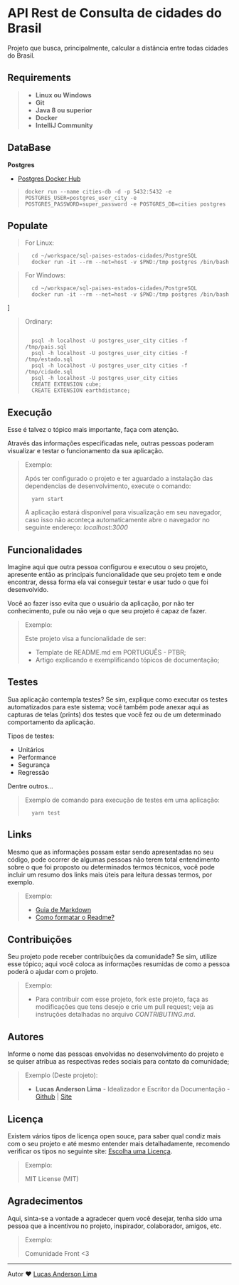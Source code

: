 # API Rest de Consulta de cidades do Brasil

Projeto que busca, principalmente, calcular a distância entre todas cidades do Brasil. 

## Requirements
> - **Linux ou Windows**
> - **Git**
> - **Java 8 ou superior**
> - **Docker**
> - **IntelliJ Community**

## DataBase
 **Postgres**
- [Postgres Docker Hub](https://hub.docker.com/_/postgres)

> ```
> docker run --name cities-db -d -p 5432:5432 -e POSTGRES_USER=postgres_user_city -e POSTGRES_PASSWORD=super_password -e POSTGRES_DB=cities postgres
> ```


## Populate

> For Linux:

> ```
> 	cd ~/workspace/sql-paises-estados-cidades/PostgreSQL
> 	docker run -it --rm --net=host -v $PWD:/tmp postgres /bin/bash


> For Windows:
> ```
> 	cd ~/workspace/sql-paises-estados-cidades/PostgreSQL
> 	docker run -it --rm --net=host -v $PWD:/tmp postgres /bin/bash
]


> Ordinary:
> ```
> 	
> 	psql -h localhost -U postgres_user_city cities -f /tmp/pais.sql
> 	psql -h localhost -U postgres_user_city cities -f /tmp/estado.sql
> 	psql -h localhost -U postgres_user_city cities -f /tmp/cidade.sql
> 	psql -h localhost -U postgres_user_city cities
> 	CREATE EXTENSION cube; 
> 	CREATE EXTENSION earthdistance;


## Execução

Esse é talvez o tópico mais importante, faça com atenção.

Através das informações especificadas nele, outras pessoas poderam visualizar e testar o funcionamento da sua aplicação.

> Exemplo: 
>
> Após ter configurado o projeto e ter aguardado a instalação das dependencias de desenvolvimento, execute o comando:
> ```
> 	yarn start
> ```
> A aplicação estará disponível para visualização em seu navegador, caso isso não aconteça automaticamente abre o navegador no seguinte endereço: _localhost:3000_

## Funcionalidades

Imagine aqui que outra pessoa configurou e executou o seu projeto, apresente então as principais funcionalidade que seu projeto tem e onde encontrar, dessa forma ela vai conseguir testar e usar tudo o que foi desenvolvido.

Você ao fazer isso evita que o usuário da aplicação, por não ter conhecimento, pule ou não veja o que seu projeto é capaz de fazer.

> Exemplo: 
>
> Este projeto visa a funcionalidade de ser: 
> - Template de README.md em PORTUGUÊS - PTBR;
> - Artigo explicando e exemplificando tópicos de documentação;


## Testes

Sua aplicação contempla testes? Se sim, explique como executar os testes automatizados para este sistema; você também pode anexar aqui as capturas de telas (prints) dos testes que você fez ou de um determinado comportamento da aplicação.

Tipos de testes: 
- Unitários
- Performance
- Segurança
- Regressão

Dentre outros...
> Exemplo de comando para execução de testes em uma aplicação:
> ```
> 	yarn test
> ```

## Links

Mesmo que as informações possam estar sendo apresentadas no seu código, pode ocorrer de algumas pessoas não terem total entendimento sobre o que foi proposto ou determinados termos técnicos, você pode incluir um resumo dos links mais úteis para leitura dessas termos, por exemplo.

> Exemplo: 
> - [Guia de Markdown](https://docs.pipz.com/central-de-ajuda/learning-center/guia-basico-de-markdown#open)
> - [Como formatar o Readme?](https://medium.com/@raullesteves/github-como-fazer-um-readme-md-bonit%C3%A3o-c85c8f154f8#:~:text=md%20%C3%A9%20um%20arquivo%20markdown,tags%20tamb%C3%A9m%20funcionam%2C%20veremos%20adiante.&text=Basta%20copiar%20o%20que%20o,e%20colar%20no%20README.md.)


## Contribuições

Seu projeto pode receber contribuições da comunidade? Se sim, utilize esse tópico;
aqui você coloca as informações resumidas de como a pessoa poderá o ajudar com o projeto.

> Exemplo:
> - Para contribuir com esse projeto, fork este projeto, faça as modificações que tens desejo e crie um pull request; veja as instruções detalhadas no arquivo _CONTRIBUTING.md_.

## Autores

Informe o nome das pessoas envolvidas no desenvolvimento do projeto e se quiser atribua as respectivas redes sociais para contato da comunidade;

> Exemplo (Deste projeto):
> - **Lucas Anderson Lima** - Idealizador e Escritor da Documentação - [Github](https://github.com/LuAnderson) | [Site](http://lucasanderson.com.br/)


## Licença 

Existem vários tipos de licença open souce, para saber qual condiz mais com o seu projeto e até mesmo entender mais detalhadamente, recomendo verificar os tipos no seguinte site: [Escolha uma Licença](http://escolhaumalicenca.com.br/).

> Exemplo: 
> 
> MIT License (MIT)

## Agradecimentos 

Aqui, sinta-se a vontade a agradecer quem você desejar, tenha sido uma pessoa que a incentivou no projeto, inspirador, colaborador, amigos, etc.  

> Exemplo: 
> 
> Comunidade Front <3

---
Autor ❤ [Lucas Anderson Lima](http://lucasanderson.com.br/)
